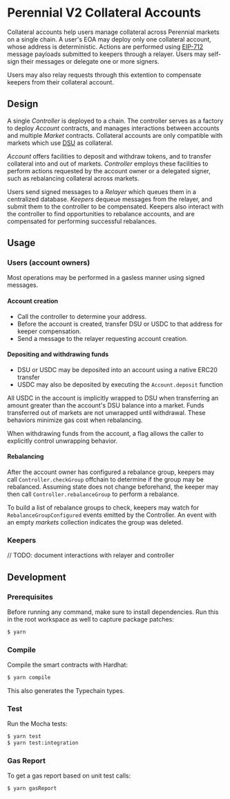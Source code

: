 # Perennial V2 Collateral Accounts

Collateral accounts help users manage collateral across Perennial markets on a single chain. A user's EOA may deploy only one collateral account, whose address is deterministic. Actions are performed using [EIP-712](https://eips.ethereum.org/EIPS/eip-712) message payloads submitted to keepers through a relayer. Users may self-sign their messages or delegate one or more signers.

Users may also relay requests through this extention to compensate keepers from their collateral account.

## Design

A single _Controller_ is deployed to a chain.  The controller serves as a factory to deploy _Account_ contracts, and manages interactions between accounts and multiple _Market_ contracts.  Collateral accounts are only compatible with markets which use [DSU](https://www.dsu.money/) as collateral.

_Account_ offers facilities to deposit and withdraw tokens, and to transfer collateral into and out of markets. _Controller_ employs these facilities to perform actions requested by the account owner or a delegated signer, such as rebalancing collateral across markets.

Users send signed messages to a _Relayer_ which queues them in a centralized database.  _Keepers_ dequeue messages from the relayer, and submit them to the controller to be compensated.  Keepers also  interact with the controller to find opportunities to rebalance accounts, and are compensated for performing successful rebalances.

## Usage

### Users (account owners)
Most operations may be performed in a gasless manner using signed messages.

#### Account creation
- Call the controller to determine your address.
- Before the account is created, transfer DSU or USDC to that address for keeper compensation.
- Send a message to the relayer requesting account creation.

#### Depositing and withdrawing funds
- DSU or USDC may be deposited into an account using a native ERC20 transfer
- USDC may also be deposited by executing the `Account.deposit` function

All USDC in the account is implicitly wrapped to DSU when transferring an amount greater than the account's DSU balance into a market. Funds transferred out of markets are not unwrapped until withdrawal. These behaviors minimize gas cost when rebalancing.

When withdrawing funds from the account, a flag allows the caller to explicitly control unwrapping behavior.

#### Rebalancing
After the account owner has configured a rebalance group, keepers may call `Controller.checkGroup` offchain to determine if the group may be rebalanced. Assuming state does not change beforehand, the keeper may then call `Controller.rebalanceGroup` to perform a rebalance.

To build a list of rebalance groups to check, keepers may watch for `RebalanceGroupConfigured` events emitted by the Controller. An event with an empty _markets_ collection indicates the group was deleted.

### Keepers
// TODO: document interactions with relayer and controller

## Development

### Prerequisites

Before running any command, make sure to install dependencies. Run this in the root workspace as well to capture package patches:

```sh
$ yarn
```

### Compile

Compile the smart contracts with Hardhat:

```sh
$ yarn compile
```

This also generates the Typechain types.

### Test

Run the Mocha tests:

```sh
$ yarn test
$ yarn test:integration
```

### Gas Report

To get a gas report based on unit test calls:

```sh
$ yarn gasReport
```